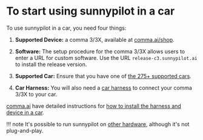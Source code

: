 # To start using sunnypilot in a car

To use sunnypilot in a car, you need four things:

1. **Supported Device:** a comma 3/3X, available at [comma.ai/shop](https://comma.ai/shop/comma-3x).

2. **Software:** The setup procedure for the comma 3/3X allows users to enter a URL for custom software. Use the URL `release-c3.sunnypilot.ai` to install the release version.

3. **Supported Car:** Ensure that you have one of [the 275+ supported cars](https://github.com/sunnypilot/sunnypilot/blob/master/docs/CARS.md).

4. **Car Harness:** You will also need a [car harness](https://comma.ai/shop/car-harness) to connect your comma 3/3X to your car.

[comma.ai](https://comma.ai) have detailed instructions for [how to install the harness and device in a car](https://comma.ai/setup).

!!! note
    It's possible to run sunnypilot on [other hardware](https://blog.comma.ai/self-driving-car-for-free/), although it's not plug-and-play.
